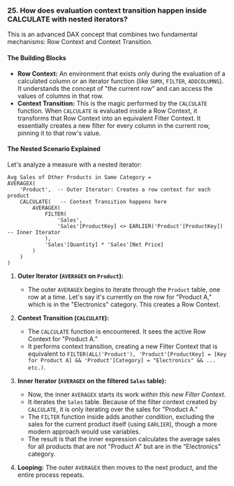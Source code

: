 ### 25. How does **evaluation context transition** happen inside CALCULATE with nested iterators?

This is an advanced DAX concept that combines two fundamental mechanisms: Row Context and Context Transition.

#### The Building Blocks
*   **Row Context:** An environment that exists only during the evaluation of a calculated column or an iterator function (like `SUMX`, `FILTER`, `ADDCOLUMNS`). It understands the concept of "the current row" and can access the values of columns in that row.
*   **Context Transition:** This is the magic performed by the `CALCULATE` function. When `CALCULATE` is evaluated inside a Row Context, it transforms that Row Context into an equivalent Filter Context. It essentially creates a new filter for every column in the current row, pinning it to that row's value.

#### The Nested Scenario Explained
Let's analyze a measure with a nested iterator:
```dax
Avg Sales of Other Products in Same Category =
AVERAGEX(
    'Product',  -- Outer Iterator: Creates a row context for each product
    CALCULATE(   -- Context Transition happens here
        AVERAGEX(
            FILTER(
                'Sales',
                'Sales'[ProductKey] <> EARLIER('Product'[ProductKey]) -- Inner Iterator
            ),
            'Sales'[Quantity] * 'Sales'[Net Price]
        )
    )
)
```
1.  **Outer Iterator (`AVERAGEX` on `Product`):**
    *   The outer `AVERAGEX` begins to iterate through the `Product` table, one row at a time. Let's say it's currently on the row for "Product A," which is in the "Electronics" category. This creates a Row Context.

2.  **Context Transition (`CALCULATE`):**
    *   The `CALCULATE` function is encountered. It sees the active Row Context for "Product A."
    *   It performs context transition, creating a new Filter Context that is equivalent to `FILTER(ALL('Product'), 'Product'[ProductKey] = [Key for Product A] && 'Product'[Category] = "Electronics" && ... etc.)`.

3.  **Inner Iterator (`AVERAGEX` on the filtered `Sales` table):**
    *   Now, the inner `AVERAGEX` starts its work *within this new Filter Context*.
    *   It iterates the `Sales` table. Because of the filter context created by `CALCULATE`, it is only iterating over the sales for "Product A."
    *   The `FILTER` function inside adds another condition, excluding the sales for the current product itself (using `EARLIER`), though a more modern approach would use variables.
    *   The result is that the inner expression calculates the average sales for all products that are *not* "Product A" but are in the "Electronics" category.

4.  **Looping:** The outer `AVERAGEX` then moves to the next product, and the entire process repeats.
